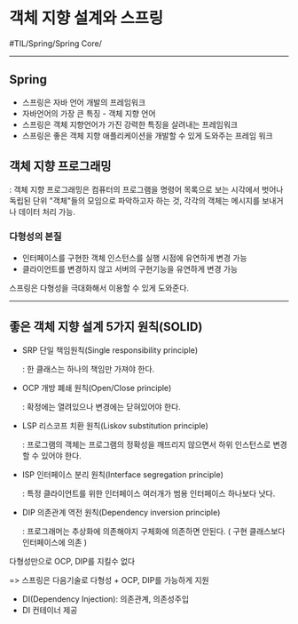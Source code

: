 # 객체 지향 설계와 스프링
#TIL/Spring/Spring Core/

---
## Spring

- 스프링은 자바 언어 개발의 프레임워크
- 자바언어의 가장 큰 특징 - 객체 지향 언어
- 스프링은 객체 지향언어가 가진 강력한 특징을 살려내는 프레임워크
- 스프링은 좋은 객체 지향 애플리케이션을 개발할 수 있게 도와주는 프레임 워크

## 객체 지향 프로그래밍
: 객체 지향 프로그래밍은 컴퓨터의 프로그램을 명령어 목록으로 보는 시각에서 벗어나 독립된 단위 "객체"들의 모임으로 파악하고자 하는 것, 각각의 객체는 메시지를 보내거나 데이터 처리 가능.

### 다형성의 본질
- 인터페이스를 구현한 객체 인스턴스를 실행 시점에 유연하게 변경 가능
- 클라이언트를 변경하지 않고 서버의 구현기능을 유연하게 변경 가능

스프링은 다형성을 극대화해서 이용할 수 있게 도와준다.

---

## 좋은 객체 지향 설계 5가지 원칙(SOLID)
- SRP 단일 책임원칙(Single responsibility principle)

    : 한 클래스는 하나의 책임만 가져야 한다.

- OCP 개방 폐쇄 원칙(Open/Close principle)

    : 확정에는 열려있으나 변경에는 닫혀있어야 한다.

- LSP 리스코프 치환 원칙(Liskov substitution principle)

    : 프로그램의 객체는 프로그램의 정확성을 깨뜨리지 않으면서 하위 인스턴스로 변경할 수 있어야 한다.

- ISP 인터페이스 분리 원칙(Interface segregation principle)

    : 특정 클라이언트를 위한 인터페이스 여러개가 범용 인터페이스 하나보다 낫다.

- DIP 의존관계 역전 원칙(Dependency inversion principle)

    : 프로그래머는 추상화에 의존해야지 구체화에 의존하면 안된다. ( 구현 클래스보다 인터페이스에 의존 )



다형성만으로 OCP, DIP를 지킬수 없다

=> 스프링은 다음기술로 다형성 + OCP, DIP를 가능하게 지원
- DI(Dependency Injection): 의존관계, 의존성주입
- DI 컨테이너 제공